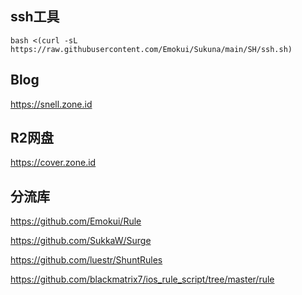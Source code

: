 ## ssh工具 ##
```
bash <(curl -sL https://raw.githubusercontent.com/Emokui/Sukuna/main/SH/ssh.sh)
```


## Blog ##
https://snell.zone.id


## R2网盘 ##
https://cover.zone.id


## 分流库 ##

https://github.com/Emokui/Rule


https://github.com/SukkaW/Surge


https://github.com/luestr/ShuntRules


https://github.com/blackmatrix7/ios_rule_script/tree/master/rule
